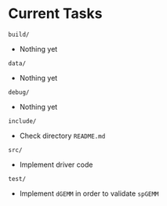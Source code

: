 # Current Tasks
`build/`
- Nothing yet

`data/`
- Nothing yet

`debug/`
- Nothing yet

`include/`
- Check directory `README.md`

`src/`
- Implement driver code

`test/`
- Implement `dGEMM` in order to validate `spGEMM`